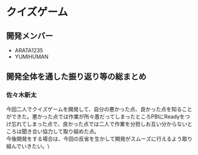 # クイズゲーム
## 開発メンバー
- ARATA1235
- YUMIHUMAN

## 開発全体を通した振り返り等の総まとめ
### 佐々木新太

今回二人でクイズゲームを開発して、自分の悪かった点、良かった点を知ることができた。悪かった点では作業が所々愚だってしまったところPBIにReadyをつけ忘れてしまった点で、良かった点では二人で作業を分担しお互い分からないところは聞き合い協力して取り組めた点。  
今後開発をする場合は、今回の反省を生かして開発がスムーズに行えるよう取り組んでいきたい。\

